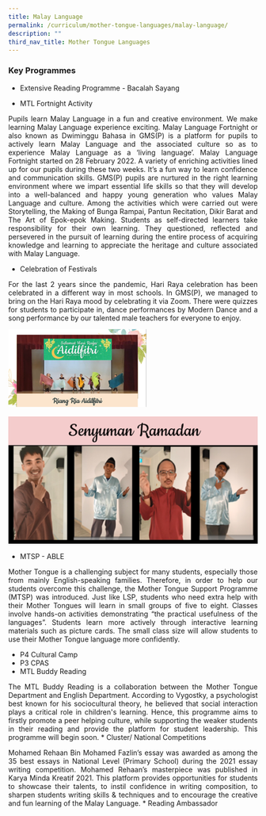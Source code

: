 ```yaml
---
title: Malay Language
permalink: /curriculum/mother-tongue-languages/malay-language/
description: ""
third_nav_title: Mother Tongue Languages
---
```

### Key Programmes

* Extensive Reading Programme - Bacalah Sayang 
* <p style="text-align: justify;"> MTL Fortnight Activity<br>
<p style="text-align: justify;"> Pupils learn Malay Language in a fun and creative environment. We make learning Malay Language experience exciting.  Malay Language Fortnight or also known as Dwiminggu Bahasa in GMS(P) is a platform for pupils to actively learn Malay Language and the associated culture so as to experience Malay Language as a ‘living language’. Malay Language Fortnight started on 28 February 2022.  A variety of enriching activities lined up for our pupils during these two weeks. It’s a fun way to learn confidence and communication skills. GMS(P) pupils are nurtured in the right learning environment where we impart essential life skills so that they will develop into a well-balanced and happy young generation who values Malay Language and culture. Among the activities which were carried out were Storytelling, the Making of Bunga Rampai, Pantun Recitation, Dikir Barat and The Art of Epok-epok Making. Students as self-directed learners take responsibility for their own learning. They questioned, reflected and persevered in the pursuit of learning during the entire process of acquiring knowledge and learning to appreciate the heritage and culture associated with Malay Language. 

* Celebration of Festivals 
<p style="text-align: justify;"> For the last 2 years since the pandemic, Hari Raya celebration has been celebrated in a different way in most schools. In GMS(P), we managed to bring on the Hari Raya mood by celebrating it via Zoom. There were quizzes for students to participate in, dance performances by Modern Dance and  a song performance by our talented male teachers for everyone to enjoy. 

![](/images/ml1.png)

![](/images/ml3.png)

* MTSP - ABLE <br>
<p style="text-align: justify;"> Mother Tongue is a challenging subject for many students, especially those from mainly English-speaking families. Therefore, in order to help our students overcome this challenge, the Mother Tongue Support Programme (MTSP) was introduced.  Just like LSP, students who need extra help with their Mother Tongues will learn in small groups of five to eight. Classes involve hands-on activities demonstrating “the practical usefulness of the languages”.  Students learn more actively through interactive learning materials such as picture cards. The small class size will allow students to use their Mother Tongue language more confidently.

* P4 Cultural Camp 
* P3 CPAS  
* MTL Buddy Reading 
<p style="text-align: justify;"> The MTL Buddy Reading is a collaboration between the Mother Tongue Department and English Department. According to Vygostky, a psychologist best known for his sociocultural theory,  he believed that  social interaction plays a critical role in children's learning. Hence, this programme aims to firstly promote a peer helping culture, while supporting the weaker students in their reading and provide the platform for student leadership. This programme will begin soon. 
* Cluster/ National Competitions <br>
<p style="text-align: justify;"> Mohamed Rehaan Bin Mohamed Fazlin’s essay was awarded as among the 35 best essays in National Level (Primary School) during the 2021 essay writing competition. Mohamed Rehaan’s masterpiece was published in Karya Minda Kreatif 2021. This platform provides opportunities for students to showcase their talents, to instil confidence in writing composition, to sharpen students writing skills & techniques and to encourage the creative and fun learning of the Malay Language. 
* Reading Ambassador